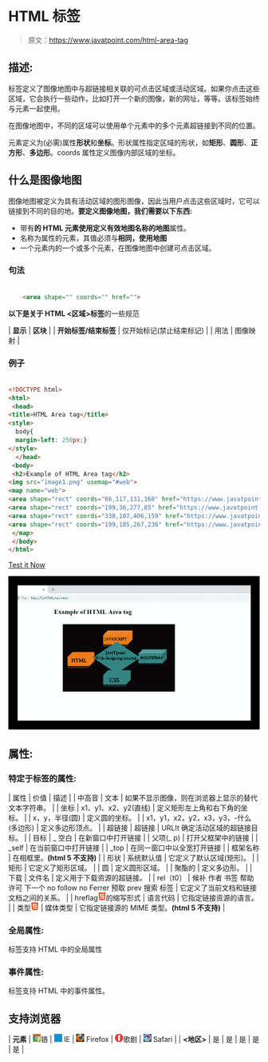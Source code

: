# HTML 标签

> 原文：<https://www.javatpoint.com/html-area-tag>

## 描述:

标签定义了图像地图中与超链接相关联的可点击区域或活动区域。如果你点击这些区域，它会执行一些动作，比如打开一个新的图像，新的网址，等等。该标签始终与<map>元素一起使用。</map>

在图像地图中，不同的区域可以使用单个<map>元素中的多个元素超链接到不同的位置。</map>

元素定义为(必需)属性**形状**和**坐标**。形状属性指定区域的形状，如**矩形**、**圆形**、**正方形**、**多边形**。coords 属性定义图像内部区域的坐标。

## 什么是图像地图

图像地图被定义为具有活动区域的图形图像，因此当用户点击这些区域时，它可以链接到不同的目的地。**要定义图像地图，我们需要以下东西:**

*   带有**的 HTML 元素使用定义有效地图名称的地图**属性。
*   名称为属性的<map>元素，其值必须与**相同，使用地图**</map>
*   一个<map>元素内的一个或多个元素，在图像地图中创建可点击区域。</map>

### 句法

```html

    <area shape="" coords="" href="">

```

**以下是关于 HTML <区域>标签**的一些规范

| **显示** | **区块** |
| **开始标签/结束标签** | 仅开始标记(禁止结束标记) |
| 用法 | 图像映射 |

### 例子

```html

<!DOCTYPE html>
<html>
 <head>
<title>HTML Area tag</title>
<style>
  body{
  margin-left: 250px;}
</style>
  </head>
 <body>
 <h2>Example of HTML Area tag</h2>
<img src="image1.png" usemap="#web">
<map name="web">
<area shape="rect" coords="66,117,131,168" href="https://www.javatpoint.com/html-tutorial">
<area shape="rect" coords="199,36,277,85" href="https://www.javatpoint.com/css-tutorial">
<area shape="rect" coords="330,107,406,159" href="https://www.javatpoint.com/bootstrap-tutorial">
<area shape="rect" coords="199,185,267,236" href="https://www.javatpoint.com/javascript-tutorial">
 </map>
 </body>
</html>

```

[Test it Now](https://www.javatpoint.com/oprweb/test.jsp?filename=htmlareatag)

![HTML area tag](img/5233cffdfc53f5d6213e64cee74f1ba6.png)

## 属性:

### 特定于标签的属性:

| 属性 | 价值 | 描述 |
| 中高音 | 文本 | 如果不显示图像，则在浏览器上显示的替代文本字符串。 |
| 坐标 | x1、y1、x2、y2(直线) | 定义矩形左上角和右下角的坐标。 |
| x，y，半径(圆) | 定义圆的坐标。 |
| x1，y1，x2，y2，x3，y3，-什么(多边形) | 定义多边形顶点。 |
| 超链接 | 超链接 | URLIt 确定活动区域的超链接目标。 |
| 目标 | _ 空白 | 在新窗口中打开链接 |
| 父项(_ p) | 打开父框架中的链接 |
| _self | 在当前窗口中打开链接 |
| _top | 在同一窗口中以全宽打开链接 |
| 框架名称 | 在相框里。**(html 5 不支持)** |
| 形状 | 系统默认值 | 它定义了默认区域(矩形)。 |
| 矩形 | 它定义了矩形区域。 |
| 圆 | 定义圆形区域。 |
| 聚酯的 | 定义多边形。 |
| 下载 | 文件名 | 定义用于下载资源的超链接。 |
| rel〔t0〕 | 候补
作者
书签
帮助
许可
下一个
no follow
no Ferrer
预取
prev
搜索
标签 | 它定义了当前文档和链接文档之间的关系。 |
| hreflag![HTML Tags List](img/0eb4526ba8c721b914998df152a6f4aa.png)的缩写形式 | 语言代码 | 它指定链接资源的语言。 |
| 类型![HTML Tags List](img/0eb4526ba8c721b914998df152a6f4aa.png) | 媒体类型 | 它指定链接源的 MIME 类型。**(html 5 不支持)** |

### 全局属性:

标签支持 HTML 中的全局属性

### 事件属性:

标签支持 HTML 中的事件属性。

## 支持浏览器

| **元素** | ![chrome browser](img/4fbdc93dc2016c5049ed108e7318df19.png)铬 | ![ie browser](img/83dd23df1fe8373fd5bf054b2c1dd88b.png) IE | ![firefox browser](img/4f001fff393888a8a807ed29b28145d1.png) Firefox | ![opera browser](img/6cad4a592cc69a052056a0577b4aac65.png)歌剧 | ![safari browser](img/a0f6a9711a92203c5dc5c127fe9c9fca.png) Safari |
| **<地区>** | 是 | 是 | 是 | 是 | 是 |